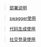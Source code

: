 > [部署说明](deploy.md)   

> [swagger使用](swagger.md)  

> [代码生成使用](codegen.md)  

> [社交登录使用](social.md)  

